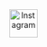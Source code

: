 <div align="center">
  <a href="https://www.instagram.com/yourusername" target="_blank">
      <img src="https://upload.wikimedia.org/wikipedia/commons/a/a5/Instagram_icon.png" alt="Instagram" width="50" height="50">
  </a>
</div>